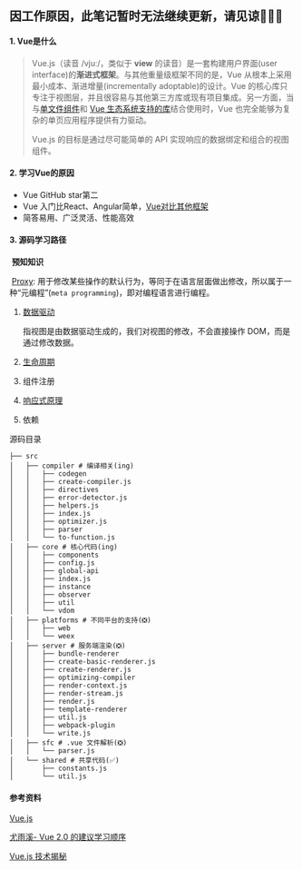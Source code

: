 ## 因工作原因，此笔记暂时无法继续更新，请见谅🙆🏼‍♂️



#### 1.  Vue是什么

> Vue.js（读音 /vjuː/，类似于 **view** 的读音）是一套构建用户界面(user interface)的**渐进式框架**。与其他重量级框架不同的是，Vue 从根本上采用最小成本、渐进增量(incrementally adoptable)的设计。Vue 的核心库只专注于视图层，并且很容易与其他第三方库或现有项目集成。另一方面，当与[单文件组件](https://vue.docschina.org/v2/guide/single-file-components.html)和 [Vue 生态系统支持的库](https://github.com/vuejs/awesome-vue#components--libraries)结合使用时，Vue 也完全能够为复杂的单页应用程序提供有力驱动。
>
> Vue.js 的目标是通过尽可能简单的 API 实现响应的数据绑定和组合的视图组件。

#### 2. 学习Vue的原因

 - Vue GitHub star第二
 - Vue 入门比React、Angular简单，[Vue对比其他框架](https://vue.docschina.org/v2/guide/comparison.html)
 - 简答易用、广泛灵活、性能高效

#### 3. 源码学习路径

​	**预知知识**

​		[Proxy](http://es6.ruanyifeng.com/#docs/proxy): 用于修改某些操作的默认行为，等同于在语言层面做出修改，所以属于一种“元编程”(`meta programming`)，即对编程语言进行编程。

1. [数据驱动](./data-driver.md)

   指视图是由数据驱动生成的，我们对视图的修改，不会直接操作 DOM，而是通过修改数据。

2. [生命周期](./lifecycle.md)

3. 组件注册

4. [响应式原理](./responsive-principle.md)

5. 依赖

源码目录

```
├── src
│   ├── compiler # 编译相关(ing)
│   │   ├── codegen
│   │   ├── create-compiler.js
│   │   ├── directives
│   │   ├── error-detector.js
│   │   ├── helpers.js
│   │   ├── index.js
│   │   ├── optimizer.js
│   │   ├── parser
│   │   └── to-function.js
│   ├── core # 核心代码(ing)
│   │   ├── components
│   │   ├── config.js
│   │   ├── global-api
│   │   ├── index.js
│   │   ├── instance
│   │   ├── observer
│   │   ├── util
│   │   └── vdom
│   ├── platforms # 不同平台的支持(❎)
│   │   ├── web
│   │   └── weex
│   ├── server # 服务端渲染(❎)
│   │   ├── bundle-renderer
│   │   ├── create-basic-renderer.js
│   │   ├── create-renderer.js
│   │   ├── optimizing-compiler
│   │   ├── render-context.js
│   │   ├── render-stream.js
│   │   ├── render.js
│   │   ├── template-renderer
│   │   ├── util.js
│   │   ├── webpack-plugin
│   │   └── write.js
│   ├── sfc # .vue 文件解析(❎)
│   │   └── parser.js
│   └── shared # 共享代码(✅)
│       ├── constants.js
│       └── util.js
```



#### 参考资料

[Vue.js](https://vue.docschina.org/)

[尤雨溪- Vue 2.0 的建议学习顺序](https://zhuanlan.zhihu.com/p/23134551)

[Vue.js 技术揭秘](https://ustbhuangyi.github.io/vue-analysis/)

